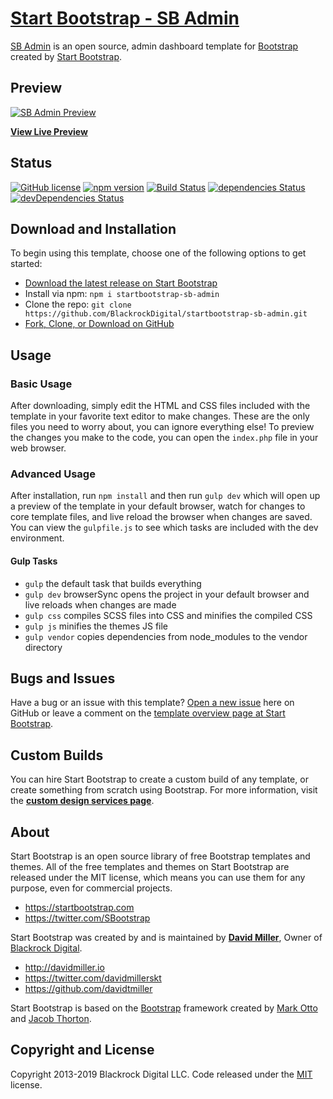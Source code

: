 # [Start Bootstrap - SB Admin](https://startbootstrap.com/template-overviews/sb-admin/)

[SB Admin](http://startbootstrap.com/template-overviews/sb-admin/) is an open source, admin dashboard template for [Bootstrap](http://getbootstrap.com/) created by [Start Bootstrap](http://startbootstrap.com/).

## Preview

[![SB Admin Preview](https://startbootstrap.com/assets/img/templates/sb-admin.jpg)](https://blackrockdigital.github.io/startbootstrap-sb-admin/)

**[View Live Preview](https://blackrockdigital.github.io/startbootstrap-sb-admin/)**

## Status

[![GitHub license](https://img.shields.io/badge/license-MIT-blue.svg)](https://raw.githubusercontent.com/BlackrockDigital/startbootstrap-sb-admin/master/LICENSE)
[![npm version](https://img.shields.io/npm/v/startbootstrap-sb-admin.svg)](https://www.npmjs.com/package/startbootstrap-sb-admin)
[![Build Status](https://travis-ci.org/BlackrockDigital/startbootstrap-sb-admin.svg?branch=master)](https://travis-ci.org/BlackrockDigital/startbootstrap-sb-admin)
[![dependencies Status](https://david-dm.org/BlackrockDigital/startbootstrap-sb-admin/status.svg)](https://david-dm.org/BlackrockDigital/startbootstrap-sb-admin)
[![devDependencies Status](https://david-dm.org/BlackrockDigital/startbootstrap-sb-admin/dev-status.svg)](https://david-dm.org/BlackrockDigital/startbootstrap-sb-admin?type=dev)

## Download and Installation

To begin using this template, choose one of the following options to get started:
* [Download the latest release on Start Bootstrap](https://startbootstrap.com/template-overviews/sb-admin/)
* Install via npm: `npm i startbootstrap-sb-admin`
* Clone the repo: `git clone https://github.com/BlackrockDigital/startbootstrap-sb-admin.git`
* [Fork, Clone, or Download on GitHub](https://github.com/BlackrockDigital/startbootstrap-sb-admin)

## Usage

### Basic Usage

After downloading, simply edit the HTML and CSS files included with the template in your favorite text editor to make changes. These are the only files you need to worry about, you can ignore everything else! To preview the changes you make to the code, you can open the `index.php` file in your web browser.

### Advanced Usage

After installation, run `npm install` and then run `gulp dev` which will open up a preview of the template in your default browser, watch for changes to core template files, and live reload the browser when changes are saved. You can view the `gulpfile.js` to see which tasks are included with the dev environment.

#### Gulp Tasks

- `gulp` the default task that builds everything
- `gulp dev` browserSync opens the project in your default browser and live reloads when changes are made
- `gulp css` compiles SCSS files into CSS and minifies the compiled CSS
- `gulp js` minifies the themes JS file
- `gulp vendor` copies dependencies from node_modules to the vendor directory

## Bugs and Issues

Have a bug or an issue with this template? [Open a new issue](https://github.com/BlackrockDigital/startbootstrap-sb-admin/issues) here on GitHub or leave a comment on the [template overview page at Start Bootstrap](http://startbootstrap.com/template-overviews/sb-admin/).

## Custom Builds

You can hire Start Bootstrap to create a custom build of any template, or create something from scratch using Bootstrap. For more information, visit the **[custom design services page](https://startbootstrap.com/bootstrap-design-services/)**.

## About

Start Bootstrap is an open source library of free Bootstrap templates and themes. All of the free templates and themes on Start Bootstrap are released under the MIT license, which means you can use them for any purpose, even for commercial projects.

* https://startbootstrap.com
* https://twitter.com/SBootstrap

Start Bootstrap was created by and is maintained by **[David Miller](http://davidmiller.io/)**, Owner of [Blackrock Digital](http://blackrockdigital.io/).

* http://davidmiller.io
* https://twitter.com/davidmillerskt
* https://github.com/davidtmiller

Start Bootstrap is based on the [Bootstrap](http://getbootstrap.com/) framework created by [Mark Otto](https://twitter.com/mdo) and [Jacob Thorton](https://twitter.com/fat).

## Copyright and License

Copyright 2013-2019 Blackrock Digital LLC. Code released under the [MIT](https://github.com/BlackrockDigital/startbootstrap-sb-admin/blob/gh-pages/LICENSE) license.
